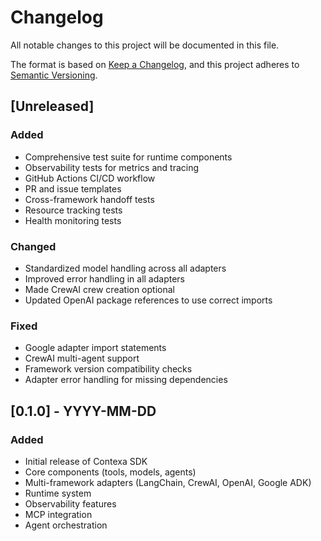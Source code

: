 # Changelog

All notable changes to this project will be documented in this file.

The format is based on [Keep a Changelog](https://keepachangelog.com/en/1.0.0/), and this project adheres to [Semantic Versioning](https://semver.org/spec/v2.0.0.html).

## [Unreleased]

### Added
- Comprehensive test suite for runtime components
- Observability tests for metrics and tracing
- GitHub Actions CI/CD workflow
- PR and issue templates
- Cross-framework handoff tests
- Resource tracking tests
- Health monitoring tests

### Changed
- Standardized model handling across all adapters
- Improved error handling in all adapters
- Made CrewAI crew creation optional
- Updated OpenAI package references to use correct imports

### Fixed
- Google adapter import statements
- CrewAI multi-agent support
- Framework version compatibility checks
- Adapter error handling for missing dependencies

## [0.1.0] - YYYY-MM-DD

### Added
- Initial release of Contexa SDK
- Core components (tools, models, agents)
- Multi-framework adapters (LangChain, CrewAI, OpenAI, Google ADK)
- Runtime system
- Observability features
- MCP integration
- Agent orchestration 